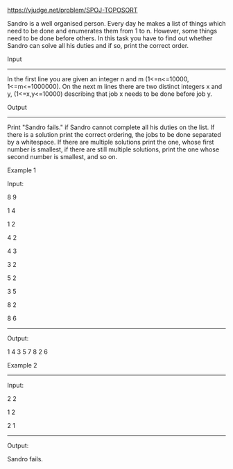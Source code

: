 https://vjudge.net/problem/SPOJ-TOPOSORT

Sandro is a well organised person. Every day he makes a list of things which need to be done and enumerates them from 1 to n. However, some things need to be done before others. In this task you have to find out whether Sandro can solve all his duties and if so, print the correct order.

Input

<hr>

In the first line you are given an integer n and m (1<=n<=10000, 1<=m<=1000000). On the next m lines there are two distinct integers x and y, (1<=x,y<=10000) describing that job x needs to be done before job y.

Output

<hr>

Print "Sandro fails." if Sandro cannot complete all his duties on the list. If there is a solution print the correct ordering, the jobs to be done separated by a whitespace. If there are multiple solutions print the one, whose first number is smallest, if there are still multiple solutions, print the one whose second number is smallest, and so on.

Example 1

Input:

8 9

1 4

1 2

4 2

4 3

3 2

5 2

3 5

8 2

8 6

<hr>

Output:

1 4 3 5 7 8 2 6 

Example 2

<hr>
Input:

2 2

1 2

2 1

<hr>

Output:

Sandro fails.